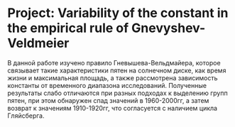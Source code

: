 # Project: Variability of the constant in the empirical rule of Gnevyshev-Veldmeier

В данной работе изучено правило Гневышева-Вельдмайера, которое связывает такие характеристики пятен на солнечном диске, как время жизни и максимальная площадь, а также рассмотрена зависимость константы от временного диапазона исследований. Полученные результаты слабо отличаются при разных подходах к выделению групп пятен, при этом обнаружен спад значений в 1960-2000гг, а затем возврат к значениям 1910-1920гг, что согласуется с наличием цикла Гляйсберга.

